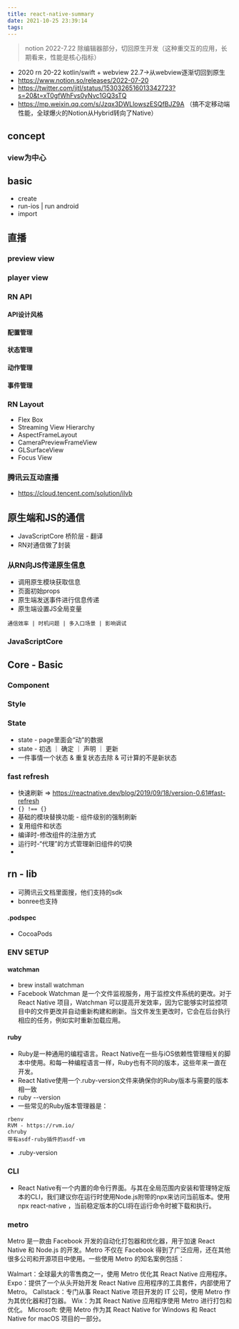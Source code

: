 ```yaml
---
title: react-native-summary
date: 2021-10-25 23:39:14
tags:
---
```


> notion 2022-7.22 除编辑器部分，切回原生开发（这种重交互的应用，长期看来，性能是核心指标）
- 2020 rn 20-22 kotlin/swift + webview 22.7->从webview逐渐切回到原生
- https://www.notion.so/releases/2022-07-20
- https://twitter.com/jitl/status/1530326516013342723?s=20&t=xT0gfWhFvs0yNvc1GQ3sTQ
- https://mp.weixin.qq.com/s/Jzqx3DWLlowszESQfBJZ9A （搞不定移动端性能，全球爆火的Notion从Hybrid转向了Native）

## concept
### view为中心


## basic
- create
- run-ios | run android
- import

## 

## 直播
### preview view
### player view
 
### RN API
#### API设计风格
#### 配置管理
#### 状态管理
#### 动作管理
#### 事件管理


### RN Layout
- Flex Box
- Streaming View Hierarchy
 - AspectFrameLayout
 - CameraPreviewFrameView
 - GLSurfaceView
 - Focus View

### 腾讯云互动直播
- https://cloud.tencent.com/solution/ilvb

## 原生端和JS的通信
- JavaScriptCore 桥阶层 - 翻译
- RN对通信做了封装

### 从RN向JS传递原生信息
- 调用原生模块获取信息
- 页面初始props
- 原生端发送事件进行信息传递
- 原生端设置JS全局变量

```
通信效率 | 时机问题 | 多入口场景 | 影响调试
```

### JavaScriptCore


## Core - Basic 
### Component


### Style


### State
- state - page里面会“动”的数据
- state - 初选 ｜ 确定 ｜ 声明 ｜ 更新
- 一件事情一个状态 & 重复状态去除 & 可计算的不是新状态


### fast refresh
- 快速刷新 => https://reactnative.dev/blog/2019/09/18/version-0.61#fast-refresh
- `{} !== {}`
- 基础的模块替换功能 - 组件级别的强制刷新
- 复用组件和状态
 - 编译时-修改组件的注册方式
 - 运行时-“代理”的方式管理新旧组件的切换
 - 


## rn - lib
- 可腾讯云文档里面搜，他们支持的sdk
- bonree也支持
#### .podspec
- CocoaPods


### ENV SETUP
#### watchman
- brew install watchman
- Facebook Watchman 是一个文件监视服务，用于监控文件系统的更改。对于 React Native 项目，Watchman 可以提高开发效率，因为它能够实时监控项目中的文件更改并自动重新构建和刷新。当文件发生更改时，它会在后台执行相应的任务，例如实时重新加载应用。

#### ruby
- Ruby是一种通用的编程语言。React Native在一些与iOS依赖性管理相关的脚本中使用。和每一种编程语言一样，Ruby也有不同的版本，这些年来一直在开发。
- React Native使用一个.ruby-version文件来确保你的Ruby版本与需要的版本相一致
- ruby --version
- 一些常见的Ruby版本管理器是：
```
rbenv
RVM - https://rvm.io/
chruby
带有asdf-ruby插件的asdf-vm
```
- .ruby-version 

### CLI
- React Native有一个内置的命令行界面。与其在全局范围内安装和管理特定版本的CLI，我们建议你在运行时使用Node.js附带的npx来访问当前版本。使用npx react-native <command>，当前稳定版本的CLI将在运行命令时被下载和执行。

### metro
Metro 是一款由 Facebook 开发的自动化打包器和优化器，用于加速 React Native 和 Node.js 的开发。Metro 不仅在 Facebook 得到了广泛应用，还在其他很多公司和开源项目中使用。一些使用 Metro 的知名案例包括：

Walmart：全球最大的零售商之一，使用 Metro 优化其 React Native 应用程序。
Expo：提供了一个从头开始开发 React Native 应用程序的工具套件，内部使用了 Metro。
Callstack：专门从事 React Native 项目开发的 IT 公司，使用 Metro 作为其优化器和打包器。
Wix：为其 React Native 应用程序使用 Metro 进行打包和优化。
Microsoft: 使用 Metro 作为其 React Native for Windows 和 React Native for macOS 项目的一部分。